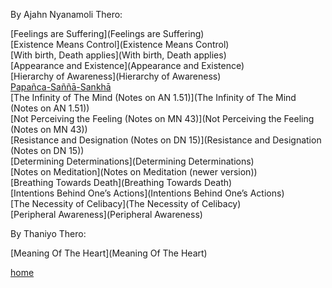 By Ajahn Nyanamoli Thero:

[Feelings are Suffering](Feelings are Suffering)\
[Existence Means Control](Existence Means Control)\
[With birth, Death applies](With birth, Death applies)\
[Appearance and Existence](Appearance and Existence)\
[Hierarchy of Awareness](Hierarchy of Awareness)\
[Papañca-Saññā-Sankhā](Papañca-Saññā-Sankhā)\
[The Infinity of The Mind (Notes on AN 1.51)](The Infinity of The Mind (Notes on AN 1.51))\
[Not Perceiving the Feeling (Notes on MN 43)](Not Perceiving the Feeling (Notes on MN 43))\
[Resistance and Designation (Notes on DN 15)](Resistance and Designation (Notes on DN 15))\
[Determining Determinations](Determining Determinations)\
[Notes on Meditation](Notes on Meditation (newer version))\
[Breathing Towards Death](Breathing Towards Death)\
[Intentions Behind One’s Actions](Intentions Behind One’s Actions)\
[The Necessity of Celibacy](The Necessity of Celibacy)\
[Peripheral Awareness](Peripheral Awareness)

By Thaniyo Thero:

[Meaning Of The Heart](Meaning Of The Heart)

[home](/hillside_hermitage_archive/)
